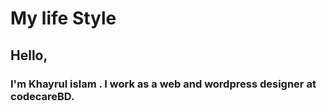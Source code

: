 # My life Style  
## Hello,  
### I'm Khayrul islam . I work as a web and wordpress designer at codecareBD. 
 
